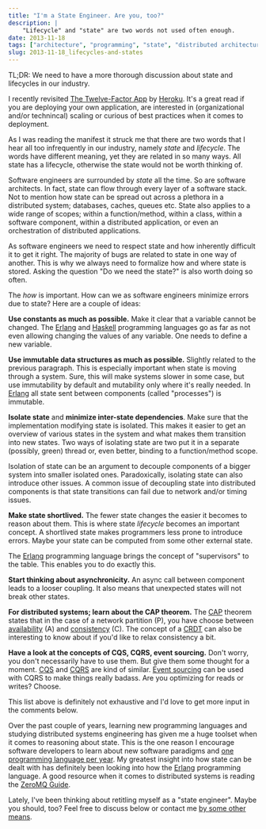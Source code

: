 ```yaml
---
title: "I'm a State Engineer. Are you, too?"
description: |
    "Lifecycle" and "state" are two words not used often enough.
date: 2013-11-18
tags: ["architecture", "programming", "state", "distributed architecture"]
slug: 2013-11-18_lifecycles-and-states
---
```

TL;DR: We need to have a more thorough discussion about state and
lifecycles in our industry.

I recently revisited [The Twelve-Factor App](http://12factor.net) by
[Heroku](https://www.heroku.com). It's a great read if you are deploying
your own application, are interested in (organizational and/or
technincal) scaling or curious of best practices when it comes to
deployment.

As I was reading the manifest it struck me that there are two words that
I hear all too infrequently in our industry, namely *state* and
*lifecycle*. The words have different meaning, yet they are related in
so many ways. All state has a lifecycle, otherwise the state would not
be worth thinking of.

Software engineers are surrounded by *state* all the time. So are
software architects. In fact, state can flow through every layer of a
software stack. Not to mention how state can be spread out across a
plethora in a distributed system; databases, caches, queues etc. State
also applies to a wide range of scopes; within a function/method, within
a class, within a software component, within a distributed application,
or even an orchestration of distributed applications.

As software engineers we need to respect state and how inherently
difficult it to get it right. The majority of bugs are related to state
in one way of another. This is why we always need to formalize how and
where state is stored. Asking the question "Do we need the state?" is
also worth doing so often.

The *how* is important. How can we as software engineers minimize errors
due to state? Here are a couple of ideas:

**Use constants as much as possible.** Make it clear that a variable
cannot be changed. The [Erlang](http://www.erlang.org) and
[Haskell](http://www.haskell.org) programming languages go as far as not
even allowing changing the values of any variable. One needs to define a
new variable.

**Use immutable data structures as much as possible.** Slightly related
to the previous paragraph. This is especially important when state is
moving through a system. Sure, this will make systems slower in some
case, but use immutability by default and mutability only where it's
really needed. In [Erlang](http://www.erlang.org) all state sent between
components (called "processes") is immutable.

**Isolate state** and **minimize inter-state dependencies**. Make sure
that the implementation modifying state is isolated. This makes it
easier to get an overview of various states in the system and what makes
them transition into new states. Two ways of isolating state are two put
it in a separate (possibly, green) thread or, even better, binding to a
function/method scope.

Isolation of state can be an argument to decouple components of a bigger
system into smaller isolated ones. Paradoxically, isolating state can
also introduce other issues. A common issue of decoupling state into
distributed components is that state transitions can fail due to network
and/or timing issues.

**Make state shortlived.** The fewer state changes the easier it becomes
to reason about them. This is where state *lifecycle* becomes an
important concept. A shortlived state makes programmers less prone to
introduce errors. Maybe your state can be computed from some other
external state.

The [Erlang](http://www.erlang.org) programming language brings the
concept of "supervisors" to the table. This enables you to do exactly
this.

**Start thinking about asynchronicity.** An async call between component
leads to a looser coupling. It also means that unexpected states will
not break other states.

**For distributed systems; learn about the CAP theorem.** The
[CAP](https://en.wikipedia.org/wiki/CAP_theorem) theorem states that in
the case of a network partition (P), you have choose between
[availability](http://basho.com/riak/) (A) and
[consistency](https://github.com/coreos/etcd) (C). The concept of a
[CRDT](http://pagesperso-systeme.lip6.fr/Marc.Shapiro/papers/RR-6956.pdf)
can also be interesting to know about if you'd like to relax consistency
a bit.

**Have a look at the concepts of CQS, CQRS, event sourcing.** Don't
worry, you don't necessarily have to use them. But give them some
thought for a moment.
[CQS](https://en.wikipedia.org/wiki/Command%E2%80%93query_separation)
and [CQRS](http://martinfowler.com/bliki/CQRS.html) are kind of similar.
[Event sourcing](http://martinfowler.com/eaaDev/EventSourcing.html) can
be used with CQRS to make things really badass. Are you optimizing for
reads or writes? Choose.

This list above is definitely not exhaustive and I'd love to get more
input in the comments below.

Over the past couple of years, learning new programming languages and
studying distributed systems engineering has given me a huge toolset
when it comes to reasoning about state. This is the one reason I
encourage software developers to learn about new software paradigms and
[one programming language per
year](http://blog.teamtreehouse.com/learn-a-new-programming-language-every-year).
My greatest insight into how state can be dealt with has definitely been
looking into how the [Erlang](http://www.erlang.org) programming
language. A good resource when it comes to distributed systems is
reading the [ZeroMQ Guide](http://zguide.zeromq.org/page:all).

Lately, I've been thinking about retitling myself as a "state engineer".
Maybe you should, too? Feel free to discuss below or contact me [by some
other means](|filename|pages/about-me.rst).
